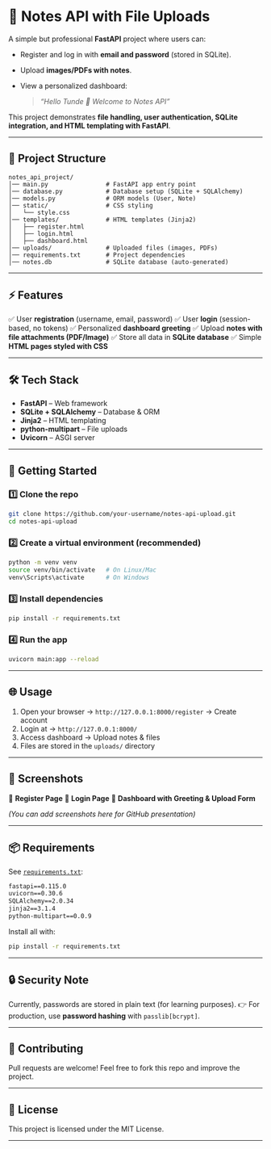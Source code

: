 # 📒 Notes API with File Uploads

A simple but professional **FastAPI** project where users can:

* Register and log in with **email and password** (stored in SQLite).
* Upload **images/PDFs with notes**.
* View a personalized dashboard:

  > *“Hello Tunde 👋 Welcome to Notes API”*

This project demonstrates **file handling, user authentication, SQLite integration, and HTML templating with FastAPI**.

---

## 📂 Project Structure

```
notes_api_project/
│── main.py                # FastAPI app entry point
│── database.py            # Database setup (SQLite + SQLAlchemy)
│── models.py              # ORM models (User, Note)
│── static/                # CSS styling
│   └── style.css
│── templates/             # HTML templates (Jinja2)
│   ├── register.html
│   ├── login.html
│   ├── dashboard.html
│── uploads/               # Uploaded files (images, PDFs)
│── requirements.txt       # Project dependencies
│── notes.db               # SQLite database (auto-generated)
```

---

## ⚡ Features

✅ User **registration** (username, email, password)
✅ User **login** (session-based, no tokens)
✅ Personalized **dashboard greeting**
✅ Upload **notes with file attachments (PDF/Image)**
✅ Store all data in **SQLite database**
✅ Simple **HTML pages styled with CSS**

---

## 🛠️ Tech Stack

* **FastAPI** – Web framework
* **SQLite + SQLAlchemy** – Database & ORM
* **Jinja2** – HTML templating
* **python-multipart** – File uploads
* **Uvicorn** – ASGI server

---

## 🚀 Getting Started

### 1️⃣ Clone the repo

```bash
git clone https://github.com/your-username/notes-api-upload.git
cd notes-api-upload
```

### 2️⃣ Create a virtual environment (recommended)

```bash
python -m venv venv
source venv/bin/activate   # On Linux/Mac
venv\Scripts\activate      # On Windows
```

### 3️⃣ Install dependencies

```bash
pip install -r requirements.txt
```

### 4️⃣ Run the app

```bash
uvicorn main:app --reload
```

---

## 🌐 Usage

1. Open your browser → `http://127.0.0.1:8000/register` → Create account
2. Login at → `http://127.0.0.1:8000/`
3. Access dashboard → Upload notes & files
4. Files are stored in the `uploads/` directory

---

## 📸 Screenshots

🔹 **Register Page**
🔹 **Login Page**
🔹 **Dashboard with Greeting & Upload Form**

*(You can add screenshots here for GitHub presentation)*

---

## 📦 Requirements

See [`requirements.txt`](requirements.txt):

```txt
fastapi==0.115.0
uvicorn==0.30.6
SQLAlchemy==2.0.34
jinja2==3.1.4
python-multipart==0.0.9
```

Install all with:

```bash
pip install -r requirements.txt
```

---

## 🔒 Security Note

Currently, passwords are stored in plain text (for learning purposes).
👉 For production, use **password hashing** with `passlib[bcrypt]`.

---

## 🤝 Contributing

Pull requests are welcome! Feel free to fork this repo and improve the project.

---

## 📜 License

This project is licensed under the MIT License.

---


